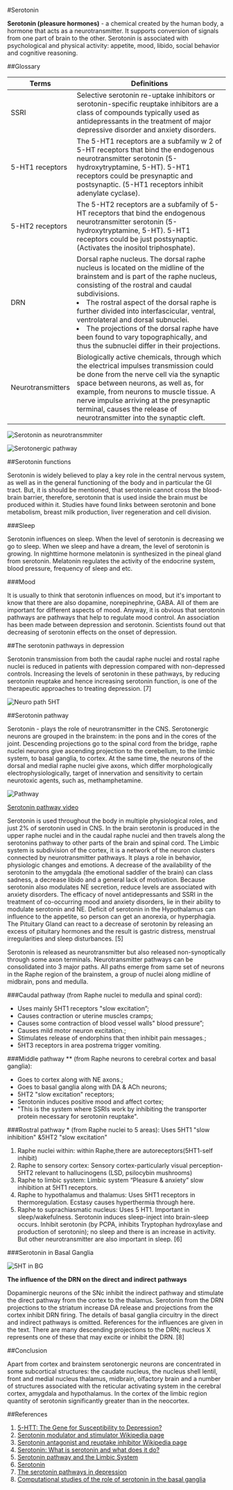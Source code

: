 #Serotonin

**Serotonin (pleasure hormones)** - a chemical created by the human body, a hormone that acts as a neurotransmitter. It supports conversion of signals from one part of brain to the other. Serotonin is associated with psychological and physical activity: appetite, mood, libido, social behavior and cognitive reasoning. 


##Glossary


<table>
<thead>
<tr>
<th>Terms</th>
<th>Definitions</th>
</tr>
</thead>
<tbody>
<tr>
<td>SSRI</td>
<td>Selective serotonin re-uptake inhibitors or serotonin-specific reuptake inhibitors are a class of compounds typically used as antidepressants in the treatment of major depressive disorder and anxiety disorders.</td>
</tr>
<tr>
<td>5-HT1 receptors</td>
<td>The 5-HT1 receptors are a subfamily w 2 of 5-HT receptors that bind the endogenous neurotransmitter serotonin (5-hydroxytryptamine, 5-HT). 5-HT1 receptors could be presynaptic and postsynaptic. 
(5-HT1 receptors inhibit adenylate cyclase).</td>
</tr>
<tr>
<td>5-HT2 receptors</td>
<td>The 5-HT2 receptors are a subfamily of 5-HT receptors that bind the endogenous neurotransmitter serotonin (5-hydroxytryptamine, 5-HT). 5-HT1 receptors could be just postsynaptic. 
(Activates the inositol triphosphate).</td>
</tr>
<tr>
<td>DRN</td>
<td> Dorsal raphe nucleus. The dorsal raphe nucleus is located on the midline of the brainstem and is part of the raphe nucleus, consisting of the rostral and caudal subdivisions. 
<li>
The rostral aspect of the dorsal raphe is further divided into interfascicular, ventral, ventrolateral and dorsal subnuclei.</li>
<li>The projections of the dorsal raphe have been found to vary topographically, and thus the subnuclei differ in their projections.</li></td>
</tr>
<tr>
<td>Neurotransmitters</td>
<td>Biologically active chemicals, through which the electrical impulses transmission could be done from the nerve cell via the synaptic space between neurons, as well as, for example, from neurons to muscle tissue. A nerve impulse arriving at the presynaptic terminal, causes the release of neurotransmitter into the synaptic cleft.</td>
</tr>
</tbody>
</table>

![Serotonin as neurotransmmiter](http://www.ocduk.org/siteimages/OCD/neurotransmitter.jpg)

![Serotonergic pathway](http://image.slidesharecdn.com/original-advancesintheartandscienceofdepression-120419192523-phpapp01/95/dr-shakirs-ctf-presentation-depression-treatment-34-728.jpg?cb=1334863687)


##Serotonin functions

Serotonin is widely believed to play a key role in the central nervous system, as well as in the general functioning of the body and in particular the GI tract. But, it is should be mentioned, that serotonin cannot cross the blood-brain barrier, therefore, serotonin that is used inside the brain must be produced within it. Studies have found links between serotonin and bone metabolism, breast milk production, liver regeneration and cell division.


###Sleep

Serotonin influences on sleep. When the level of serotonin is decreasing we go to sleep. When we sleep and have a dream, the level of serotonin is growing. In nighttime hormone melatonin is synthesized in the pineal gland from serotonin. Melatonin regulates the activity of the endocrine system, blood pressure, frequency of sleep and etc.

###Mood

It is usually to think that serotonin influences on mood, but it's important to know that there are also dopamine, norepinephrine, GABA. All of them are important for different aspects of mood. Anyway, it is obvious that serotonin pathways are pathways that help to regulate mood control. An association has been made between depression and serotonin. Scientists found out that decreasing of serotonin effects on the onset of depression.</li>

##The serotonin pathways in depression

Serotonin transmission from both the caudal raphe nuclei and rostal raphe nuclei is reduced in patients with depression compared with non-depressed controls. Increasing the levels of serotonin in these pathways, by reducing serotonin reuptake and hence increasing serotonin function, is one of the therapeutic approaches to treating depression. [7]

![Neuro path 5HT](https://www.cnsforum.com/upload/imagebank/large/Neuro_path_SN_DPN.png)
</li>

##Serotonin pathway


Serotonin - plays the role of neurotransmitter in the CNS. Serotonergic neurons are grouped in the brainstem: in the pons and in the cores of the joint. Descending projections go to the spinal cord from the bridge, raphe nuclei neurons give ascending projection to the cerebellum, to the limbic system, to basal ganglia, to cortex. At the same time, the neurons of the dorsal and medial raphe nuclei give axons, which differ morphologically electrophysiologically, target of innervation and sensitivity to certain neurotoxic agents, such as, methamphetamine.

![Pathway](https://camo.githubusercontent.com/d3b25bf4ee477c6a7e89d8b6321a5c299683d53f/687474703a2f2f75706c6f61642e77696b696d656469612e6f72672f77696b6970656469612f656e2f382f38382f446f70616d696e6573657261746f6e696e2e706e67)

[Serotonin pathway video](http://www.argosymedical.com/Nervous/samples/animations/Serotonin%20Pathways/)

Serotonin is used throughout the body in multiple physiological roles, and just 2% of serotonin used in CNS.
In the brain serotonin is produced in the upper raphe nuclei and in the caudal raphe nuclei and then travels along the serotonins pathway to other parts of the brain and spinal cord. The Limbic system is subdivision of the cortex, it is a network of the neuron clusters connected by neurotransmitter pathways. It plays a role in behavior, physiologic changes and emotions. A decrease of the availability of the serotonin to the amygdala (the emotional saddler of the brain) can class sadness, a decrease libido and a general lack of motivation.
Because serotonin also modulates NE  secretion, reduce levels are associated  with anxiety disorders. The efficacy of novel antidepressants and SSRI in the treatment of co-occurring mood and anxiety disorders, lie in their ability to modulate serotonin and NE. Deficit of serotonin in the Hypothalamus can influence to the appetite, so person can get an anorexia, or hyperphagia. The Pituitary Gland can react to a decrease of serotonin by releasing an excess of pituitary hormones and the result is gastric distress, menstrual irregularities and sleep disturbances. [5]

Serotonin is released as neurotransmitter but also released non-synoptically through some axon terminals. Neurotransmitter pathways can be consolidated into 3 major paths. All paths emerge from same set of neurons in the Raphe region of the brainstem, a group of nuclei along midline of midbrain, pons and medulla.

###Caudal pathway
(from Raphe nuclei to medulla and spinal cord):

* Uses mainly 5HT1 receptors "slow excitation”;
* Causes contraction or uterine muscles cramps;
* Causes some contraction of blood vessel walls" blood pressure”;
* Causes mild motor neuron excitation.;
* Stimulates release of endorphins that then inhibit pain messages.;
* 5HT3 receptors in area postrema trigger vomiting.


###Middle pathway **
(from Raphe neurons to cerebral cortex and basal ganglia):

* Goes to cortex along with NE axons.;
* Goes to basal ganglia along with DA & ACh neurons;
* 5HT2 "slow excitation" receptors;
* Serotonin induces positive mood and affect cortex;
* "This is the system where SSRIs work by inhibiting the transporter protein necessary for serotonin reuptake".


###Rostral pathway *
(from Raphe nuclei to 5 areas): Uses 5HT1 "slow inhibition" &5HT2 "slow excitation"

1. Raphe nuclei within: within Raphe,there are autoreceptors(5HT1-self inhibit)
1. Raphe to sensory cortex: Sensory cortex-particularly visual perception-5HT2 relevant to hallucinogens (LSD, psilocybin mushrooms)
1. Raphe to limbic system: Limbic system “Pleasure & anxiety” slow inhibition at 5HT1 receptors.
1. Raphe to hypothalamus and thalamus: Uses 5HT1 receptors in thermoregulation. Ecstasy causes hyperthermia through here.
1. Raphe to suprachiasmatic nucleus: Uses 5 HT1. Important in sleep/wakefulness. Serotonin induces sleep-inject into brain-sleep occurs.
Inhibit serotonin (by PCPA, inhibits Tryptophan hydroxylase and production of serotonin); no sleep and there is an increase in activity. But other neurotransmitter are also important in sleep. [6]

###Serotonin in Basal Ganglia

![5HT in BG](https://pp.vk.me/c623428/v623428856/3537b/Xz0IKa9vryE.jpg)

**The influence of the DRN on the direct and indirect pathways**

Dopaminergic neurons of the SNc inhibit the indirect pathway and stimulate the direct pathway from the cortex to the thalamus. Serotonin from the DRN projections to the striatum increase DA release and projections from the cortex inhibit DRN firing. The details of basal ganglia circuitry in the direct and indirect pathways is omitted. References for the influences are given in the text. There are many descending projections to the DRN; nucleus X represents one of these that may excite or inhibit the DRN. [8]

##Conclusion </strong>

Apart from cortex and brainstem serotonergic neurons are concentrated in some subcortical structures: the caudate nucleus, the nucleus shell lentil, front and medial nucleus thalamus, midbrain, olfactory brain and a number of structures associated with the reticular activating system in the cerebral cortex, amygdala and hypothalamus. In the cortex of the limbic region quantity of serotonin significantly greater than in the neocortex.


##References </strong>

<ol>
<li><a href="http://www.bio.davidson.edu/Courses/genomics/2003/mccord/5-HTT.html">5-HTT: The Gene for Susceptibility to Depression?</a></li>
<li><a href="http://en.wikipedia.org/wiki/Serotonin_modulator_and_stimulator"> Serotonin modulator and stimulator Wikipedia page </a></li>
<li><a href="http://en.wikipedia.org/wiki/Serotonin_antagonist_and_reuptake_inhibitor"> Serotonin antagonist and reuptake inhibitor Wikipedia page </a></li>
<li><a href="http://www.medicalnewstoday.com/articles/232248.php"> Serotonin: What is serotonin and what does it do? </a></li>
<li><a href="http://www.argosymedical.com/Nervous/samples/animations/Serotonin%20Pathways/"> Serotonin pathway and the Limbic System</a></li>
<li><a href="http://www.philadelphia.edu.jo/academics/htwaij/uploads/Serotonin.ppt"> Serotonin </a></li>
<li><a href="https://www.cnsforum.com/educationalresources/imagebank/neurochemical_pathways/neuro_path_sn_dpn"> The serotonin pathways in depression </a></li>
<li><a href="http://journal.frontiersin.org/article/10.3389/fnint.2013.00041/full"> Computational studies of the role of serotonin in the basal ganglia </a></li>
</ol>
